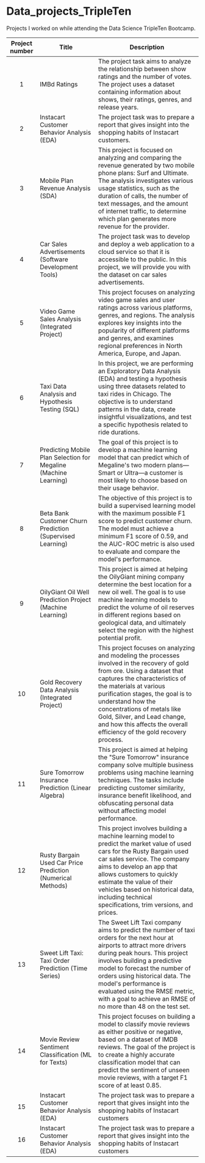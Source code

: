 # Data_projects_TripleTen
Projects I worked on while attending the Data Science TripleTen Bootcamp.


| Project number | Title | Description |
| :-----------: | ----------- |----------- |
| 1 | IMBd Ratings | The project task aims to analyze the relationship between show ratings and the number of votes. The project uses a dataset containing information about shows, their ratings, genres, and release years. |
| 2 | Instacart Customer Behavior Analysis (EDA) | The project task was to prepare a report that gives insight into the shopping habits of Instacart customers. |
| 3 | Mobile Plan Revenue Analysis (SDA) | This project is focused on analyzing and comparing the revenue generated by two mobile phone plans: Surf and Ultimate. The analysis investigates various usage statistics, such as the duration of calls, the number of text messages, and the amount of internet traffic, to determine which plan generates more revenue for the provider. |
| 4 | Car Sales Advertisements (Software Development Tools) | The project task was to develop and deploy a web application to a cloud service so that it is accessible to the public. In this project, we will provide you with the dataset on car sales advertisements. |
| 5 | Video Game Sales Analysis (Integrated Project) | This project focuses on analyzing video game sales and user ratings across various platforms, genres, and regions. The analysis explores key insights into the popularity of different platforms and genres, and examines regional preferences in North America, Europe, and Japan. |
| 6 | Taxi Data Analysis and Hypothesis Testing (SQL) | In this project, we are performing an Exploratory Data Analysis (EDA) and testing a hypothesis using three datasets related to taxi rides in Chicago. The objective is to understand patterns in the data, create insightful visualizations, and test a specific hypothesis related to ride durations. |
| 7 | Predicting Mobile Plan Selection for Megaline (Machine Learning) | The goal of this project is to develop a machine learning model that can predict which of Megaline's two modern plans—Smart or Ultra—a customer is most likely to choose based on their usage behavior. |
| 8 | Beta Bank Customer Churn Prediction (Supervised Learning) | The objective of this project is to build a supervised learning model with the maximum possible F1 score to predict customer churn. The model must achieve a minimum F1 score of 0.59, and the AUC-ROC metric is also used to evaluate and compare the model's performance. |
| 9 | OilyGiant Oil Well Prediction Project (Machine Learning) | This project is aimed at helping the OilyGiant mining company determine the best location for a new oil well. The goal is to use machine learning models to predict the volume of oil reserves in different regions based on geological data, and ultimately select the region with the highest potential profit. |
| 10 | Gold Recovery Data Analysis (Integrated Project) | This project focuses on analyzing and modeling the processes involved in the recovery of gold from ore. Using a dataset that captures the characteristics of the materials at various purification stages, the goal is to understand how the concentrations of metals like Gold, Silver, and Lead change, and how this affects the overall efficiency of the gold recovery process. |
| 11 | Sure Tomorrow Insurance Prediction (Linear Algebra) | This project is aimed at helping the "Sure Tomorrow" insurance company solve multiple business problems using machine learning techniques. The tasks include predicting customer similarity, insurance benefit likelihood, and obfuscating personal data without affecting model performance. |
| 12 | Rusty Bargain Used Car Price Prediction (Numerical Methods) | This project involves building a machine learning model to predict the market value of used cars for the Rusty Bargain used car sales service. The company aims to develop an app that allows customers to quickly estimate the value of their vehicles based on historical data, including technical specifications, trim versions, and prices. |
| 13 | Sweet Lift Taxi: Taxi Order Prediction (Time Series) | The Sweet Lift Taxi company aims to predict the number of taxi orders for the next hour at airports to attract more drivers during peak hours. This project involves building a predictive model to forecast the number of orders using historical data. The model's performance is evaluated using the RMSE metric, with a goal to achieve an RMSE of no more than 48 on the test set. |
| 14 | Movie Review Sentiment Classification (ML for Texts) | This project focuses on building a model to classify movie reviews as either positive or negative, based on a dataset of IMDB reviews. The goal of the project is to create a highly accurate classification model that can predict the sentiment of unseen movie reviews, with a target F1 score of at least 0.85. |
| 15 | Instacart Customer Behavior Analysis (EDA) | The project task was to prepare a report that gives insight into the shopping habits of Instacart customers |
| 16 | Instacart Customer Behavior Analysis (EDA) | The project task was to prepare a report that gives insight into the shopping habits of Instacart customers |
